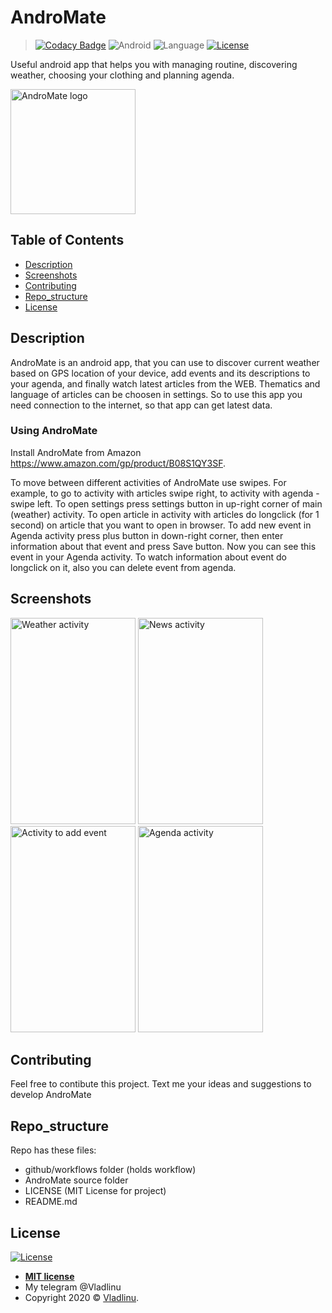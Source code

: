 # AndroMate
> [![Codacy Badge](https://api.codacy.com/project/badge/Grade/94932aa5a35d4d3dbf011e6927a38400)](https://app.codacy.com/gh/vladlinu/AndroMate?utm_source=github.com&utm_medium=referral&utm_content=vladlinu/AndroMate&utm_campaign=Badge_Grade)
> ![Android](https://img.shields.io/static/v1?label=OS&message=Android&color=green)
> ![Language](https://img.shields.io/static/v1?label=Language&message=Java&color=yellowgreen)
> [![License](http://img.shields.io/:license-mit-blue.svg?style=flat-square)](http://badges.mit-license.org)

Useful android app that helps you with managing routine, discovering weather, choosing your clothing and planning agenda. 

<p align="left">
  <img src="https://github.com/vladlinu/AndroMate/blob/experimental/AndroMate/images/AndroMate_logo.png" width="200" title="AndroMate logo">
</p>

## Table of Contents

-   [Description](#description)
-   [Screenshots](#screenshots)
-   [Contributing](#contributing)
-   [Repo_structure](#repo_structure)
-   [License](#license)

## Description

AndroMate is an android app, that you can use to discover current weather based on GPS location of your device, add events and its descriptions to your agenda, and finally watch latest articles from the WEB. Thematics and language of articles can be choosen in settings. So to use this app you need connection to the internet, so that app can get latest data.

### Using AndroMate

Install AndroMate from Amazon https://www.amazon.com/gp/product/B08S1QY3SF. 

To move between different activities of AndroMate use swipes. For example, to go to activity with articles swipe right, to activity with agenda - swipe left. To open settings press settings button in up-right corner of main (weather) activity. To open article in activity with articles do longclick (for 1 second) on article that you want to open in browser. To add new event in Agenda activity press plus button in down-right corner, then enter information about that event and press Save button. Now you can see this event in your Agenda activity. To watch information about event do longclick on it, also you can delete event from agenda.

## Screenshots

<p align="left">
  <img src="https://github.com/vladlinu/AndroMate/blob/experimental/AndroMate/images/Weather.png" height="330" width="200" title="Weather activity">
  <img src="https://github.com/vladlinu/AndroMate/blob/experimental/AndroMate/images/News.png" height="330" width="200" title="News activity">
  <img src="https://github.com/vladlinu/AndroMate/blob/experimental/AndroMate/images/Event.png" height="330" width="200" title="Activity to add event">
  <img src="https://github.com/vladlinu/AndroMate/blob/experimental/AndroMate/images/Agenda.png" height="330"  width="200" title="Agenda activity">
</p>

## Contributing

Feel free to contibute this project.
Text me your ideas and suggestions to develop AndroMate

## Repo_structure

Repo has these files:
-   github/workflows folder (holds workflow)
-   AndroMate source folder
-   LICENSE (MIT License for project)
-   README.md

## License

[![License](http://img.shields.io/:license-mit-blue.svg?style=flat-square)](http://badges.mit-license.org)

-   **[MIT license](http://opensource.org/licenses/mit-license.php)**
-   My telegram @Vladlinu
-   Copyright 2020 © <a href="https://github.com/vladlinu" target="_blank">Vladlinu</a>.

